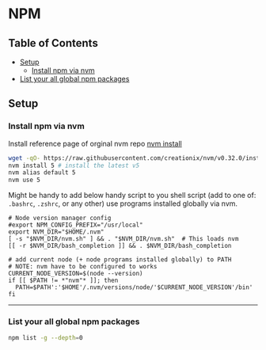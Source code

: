 # NPM

## Table of Contents

*   [Setup](#setup)
    *   [Install npm via nvm](#install-npm-via-nvm)
*   [List your all global npm packages](#list-your-all-global-npm-packages)

## Setup

### Install npm via nvm
Install reference page of orginal nvm repo [nvm install][github-nvm-install]

```bash
wget -qO- https://raw.githubusercontent.com/creationix/nvm/v0.32.0/install.sh | bash
nvm install 5 # install the latest v5
nvm alias default 5
nvm use 5
```

Might be handy to add below handy script to you shell script (add to one of: `.bashrc`, `.zshrc`, or any other) use programs installed globally via nvm.

```
# Node version manager config
#export NPM_CONFIG_PREFIX="/usr/local"
export NVM_DIR="$HOME/.nvm"
[ -s "$NVM_DIR/nvm.sh" ] && . "$NVM_DIR/nvm.sh"  # This loads nvm
[[ -r $NVM_DIR/bash_completion ]] && . $NVM_DIR/bash_completion

# add current node (+ node programs installed globally) to PATH
# NOTE: nvm have to be configured to works
CURRENT_NODE_VERSION=$(node --version)
if [[ $PATH != *"nvm"* ]]; then
  PATH=$PATH':'$HOME'/.nvm/versions/node/'$CURRENT_NODE_VERSION'/bin'
fi
```


***

### List your all global npm packages

```bash
npm list -g --depth=0
```

[github-nvm-install]: https://github.com/creationix/nvm#install-script
